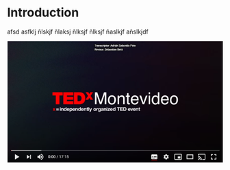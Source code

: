 # Introduction

afsd asfklj ñlskjf ñlaksj ñlksjf ñlksjf ñaslkjf añslkjdf 

[![Watch the video](images/1_video.png)](https://youtu.be/1iqh1B1OZAg)


